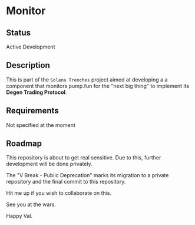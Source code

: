 # Monitor

## Status

Active Development

## Description

This is part of the `Solana Trenches` project aimed at developing a a component that monitors pump.fun for the "next big thing" to implement its **Degen Trading Protocol**.

## Requirements

Not specified at the moment


## Roadmap

This repository is about to get real sensitive. Due to this, further development will be done privately.

The "V Break - Public Deprecation" marks its migration to a private repository and the final commit to this repository.

Hit me up if you wish to collaborate on this.

See you at the wars.

Happy Val.